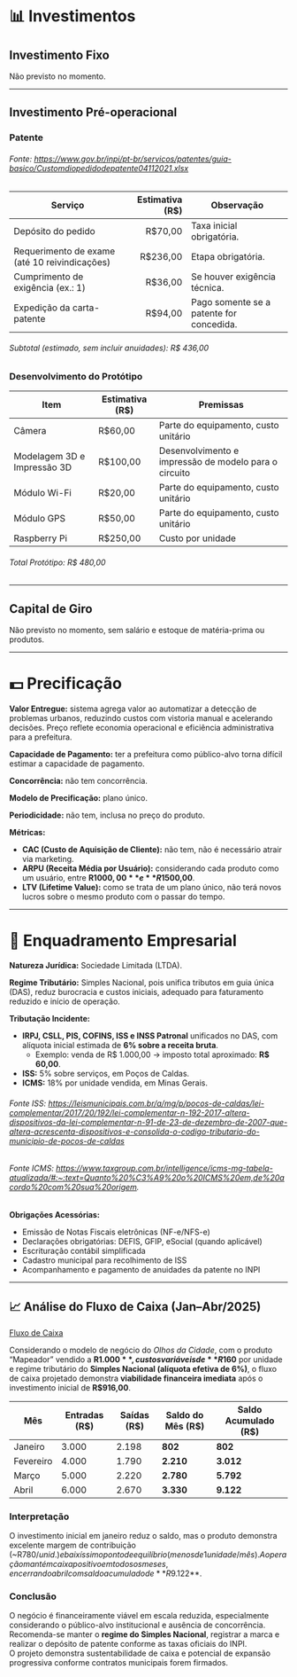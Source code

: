 # 📊 Investimentos

## Investimento Fixo  

Não previsto no momento.

---

## Investimento Pré-operacional  

### Patente
###### Fonte: https://www.gov.br/inpi/pt-br/servicos/patentes/guia-basico/Customdiopedidodepatente04112021.xlsx
| Serviço                                       |Estimativa (R$) | Observação                               |
| --------------------------------------------- | -----------------------: | ---------------------------------------- |
| Depósito do pedido                            |R$70,00 | Taxa inicial obrigatória.                |
| Requerimento de exame (até 10 reivindicações) |R$236,00 | Etapa obrigatória.                       |
| Cumprimento de exigência (ex.: 1)             |R$36,00 | Se houver exigência técnica.             |
| Expedição da carta-patente                    |R$94,00 | Pago somente se a patente for concedida. |
###### Subtotal (estimado, sem incluir anuidades): R$ 436,00

### Desenvolvimento do Protótipo
| Item                   | Estimativa (R$) | Premissas  |
|-----------------------|----------------|---------------------------------------|
| Câmera                | R$60,00       | Parte do equipamento, custo unitário |
| Modelagem 3D e Impressão 3D | R$100,00 | Desenvolvimento e impressão de modelo para o circuito | 
| Módulo Wi-Fi          | R$20,00        | Parte do equipamento, custo unitário |
| Módulo GPS            | R$50,00        | Parte do equipamento, custo unitário |
| Raspberry Pi         | R$250,00        | Custo por unidade |
###### Total Protótipo: R$ 480,00


---

## Capital de Giro  

Não previsto no momento, sem salário e estoque de matéria-prima ou produtos.

---

# 💵 Precificação

**Valor Entregue:** sistema agrega valor ao automatizar a detecção de problemas urbanos, reduzindo custos com vistoria manual e acelerando decisões. Preço reflete economia operacional e eficiência administrativa para a prefeitura.

**Capacidade de Pagamento:** ter a prefeitura como público-alvo torna difícil estimar a capacidade de pagamento.  

**Concorrência:** não tem concorrência.

**Modelo de Precificação:** plano único.  

**Periodicidade:** não tem, inclusa no preço do produto. 

**Métricas:**  
- **CAC (Custo de Aquisição de Cliente):** não tem, não é necessário atrair via marketing.  
- **ARPU (Receita Média por Usuário):** considerando cada produto como um usuário, entre **R$1000,00** e **R$1500,00**.
- **LTV (Lifetime Value):** como se trata de um plano único, não terá novos lucros sobre o mesmo produto com o passar do tempo.

---
# 💼 Enquadramento Empresarial

**Natureza Jurídica:** Sociedade Limitada (LTDA).  

**Regime Tributário:** Simples Nacional, pois unifica tributos em guia única (DAS), reduz burocracia e custos iniciais, adequado para faturamento reduzido e início de operação.  



**Tributação Incidente:**  
- **IRPJ, CSLL, PIS, COFINS, ISS e INSS Patronal** unificados no DAS, com alíquota inicial estimada de **6% sobre a receita bruta**.  
  - Exemplo: venda de R$ 1.000,00 → imposto total aproximado: **R$ 60,00**.  
- **ISS:** 5% sobre serviços, em Poços de Caldas.
- **ICMS:** 18% por unidade vendida, em Minas Gerais.
###### Fonte ISS: https://leismunicipais.com.br/a/mg/p/pocos-de-caldas/lei-complementar/2017/20/192/lei-complementar-n-192-2017-altera-dispositivos-da-lei-complementar-n-91-de-23-de-dezembro-de-2007-que-altera-acrescenta-dispositivos-e-consolida-o-codigo-tributario-do-municipio-de-pocos-de-caldas
###### Fonte ICMS: https://www.taxgroup.com.br/intelligence/icms-mg-tabela-atualizada/#:~:text=Quanto%20%C3%A9%20o%20ICMS%20em,de%20acordo%20com%20sua%20origem.

**Obrigações Acessórias:**  
- Emissão de Notas Fiscais eletrônicas (NF-e/NFS-e)  
- Declarações obrigatórias: DEFIS, GFIP, eSocial (quando aplicável)  
- Escrituração contábil simplificada  
- Cadastro municipal para recolhimento de ISS  
- Acompanhamento e pagamento de anuidades da patente no INPI  

---
## 📈 Análise do Fluxo de Caixa (Jan–Abr/2025)
[Fluxo de Caixa](./docs/fluxo_de_caixa.xlsx)

Considerando o modelo de negócio do *Olhos da Cidade*, com o produto “Mapeador” vendido a **R$1.000**, custos variáveis de **R$160** por unidade e regime tributário do **Simples Nacional (alíquota efetiva de 6%)**, o fluxo de caixa projetado demonstra **viabilidade financeira imediata** após o investimento inicial de **R$916,00**.

| Mês | Entradas (R$) | Saídas (R$) | Saldo do Mês (R$) | Saldo Acumulado (R$) |
|------|----------------|--------------|-------------------|----------------------|
| Janeiro | 3.000 | 2.198 | **802** | **802** |
| Fevereiro | 4.000 | 1.790 | **2.210** | **3.012** |
| Março | 5.000 | 2.220 | **2.780** | **5.792** |
| Abril | 6.000 | 2.670 | **3.330** | **9.122** |

### Interpretação
O investimento inicial em janeiro reduz o saldo, mas o produto demonstra excelente margem de contribuição (~R$780/unid.) e baixíssimo ponto de equilíbrio (menos de 1 unidade/mês).  
A operação mantém caixa positivo em todos os meses, encerrando abril com saldo acumulado de **R$9.122**.

### Conclusão
O negócio é financeiramente viável em escala reduzida, especialmente considerando o público-alvo institucional e ausência de concorrência.  
Recomenda-se manter o **regime do Simples Nacional**, registrar a marca e realizar o depósito de patente conforme as taxas oficiais do INPI.  
O projeto demonstra sustentabilidade de caixa e potencial de expansão progressiva conforme contratos municipais forem firmados.
